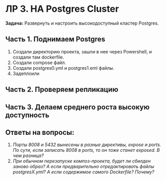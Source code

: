 # ЛР 3. HA Postgres Cluster

**Задача:** 
Развернуть и настроить высокодоступный кластер Postgres.

## Часть 1. Поднимаем Postgres
1. Создали директорию проекта, зашли в нее через Powershell, и создали там dockerfile.
2. Создали compose файл.
3. Создали postgres0.yml и postgres1.eml файлы.
4. Задеплоили

## Часть 2. Проверяем репликацию

## Часть 3. Делаем среднего роста высокую доступность

## Ответы на вопросы:
1. *Порты 8008 и 5432 вынесены в разные директивы, expose и ports. По сути, если записать 8008 в ports, то он тоже станет exposed. В
чем разница?*
2. *При обычном перезапуске композ-проекта, будет ли сбилден заново образ? А если предварительно отредактировать файлы
postgresX.yml? А если содержимое самого Dockerfile? Почему?*
